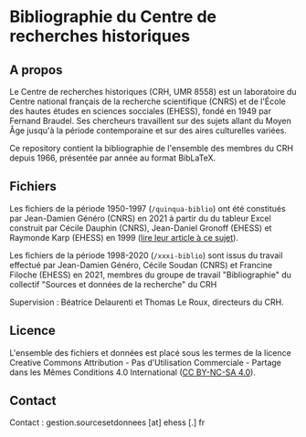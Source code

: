 # Bibliographie du Centre de recherches historiques

## A propos

Le Centre de recherches historiques (CRH, UMR 8558) est un laboratoire du Centre national français de la recherche scientifique (CNRS) et de l'École des hautes études en sciences socciales (EHESS), fondé en 1949 par Fernand Braudel. Ses chercheurs travaillent sur des sujets allant du Moyen Âge jusqu'à la période contemporaine et sur des aires culturelles variées.

Ce repository contient la bibliographie de l'ensemble des membres du CRH depuis 1966, présentée par année au format BibLaTeX.

## Fichiers

Les fichiers de la période 1950-1997 (`/quinqua-biblio`) ont été constitués par Jean-Damien Généro (CNRS) en 2021 à partir du du tableur Excel construit par Cécile Dauphin (CNRS), Jean-Daniel Gronoff (EHESS) et Raymonde Karp (EHESS) en 1999 ([lire leur article à ce sujet](https://doi.org/10.4000/ccrh.3053)). 

Les fichiers de la période 1998-2020 (`/xxxi-biblio`) sont issus du travail effectué par Jean-Damien Généro, Cécile Soudan (CNRS) et Francine Filoche (EHESS) en 2021, membres du groupe de travail "Bibliographie" du collectif "Sources et données de la recherche" du CRH

Supervision : Béatrice Delaurenti et Thomas Le Roux, directeurs du CRH.

## Licence

L'ensemble des fichiers et données est placé sous les termes de la licence Creative Commons Attribution - Pas d’Utilisation Commerciale - Partage dans les Mêmes Conditions 4.0 International ([CC BY-NC-SA 4.0](https://creativecommons.org/licenses/by-nc-sa/4.0/deed.fr)).

## Contact

Contact : gestion.sourcesetdonnees [at] ehess [.] fr
